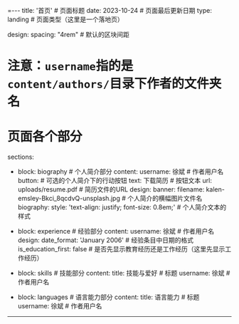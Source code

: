 =---
title: '首页'  # 页面标题
date: 2023-10-24  # 页面最后更新日期
type: landing  # 页面类型（这里是一个落地页）

design:
  spacing: "4rem"  # 默认的区块间距

# 注意：`username`指的是`content/authors/`目录下作者的文件夹名

# 页面各个部分
sections:
  - block: biography  # 个人简介部分
    content:
      username: 徐斌  # 作者用户名
      button:  # 可选的个人简介下的行动按钮
        text: 下载简历  # 按钮文本
        url: uploads/resume.pdf  # 简历文件的URL
    design:
      banner:
        filename: kalen-emsley-Bkci_8qcdvQ-unsplash.jpg  # 个人简介的横幅图片文件名
      biography:
        style: 'text-align: justify; font-size: 0.8em;'  # 个人简介文本的样式

  - block: experience  # 经验部分
    content:
      username: 徐斌  # 作者用户名
    design:
      date_format: 'January 2006'  # 经验条目中日期的格式
      is_education_first: false  # 是否先显示教育经历还是工作经历（这里先显示工作经历）

  - block: skills  # 技能部分
    content:
      title: 技能与爱好  # 标题
      username: 徐斌  # 作者用户名

  - block: languages  # 语言能力部分
    content:
      title: 语言能力  # 标题
      username: 徐斌  # 作者用户名
---
